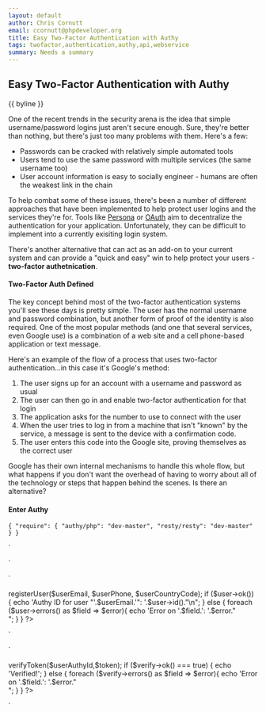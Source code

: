 ```yaml
---
layout: default
author: Chris Cornutt
email: ccornutt@phpdeveloper.org
title: Easy Two-Factor Authentication with Authy
tags: twofactor,authentication,authy,api,webservice
summary: Needs a summary
---
```


Easy Two-Factor Authentication with Authy
--------------

{{ byline }}

One of the recent trends in the security arena is the idea that simple username/password
logins just aren't secure enough. Sure, they're better than nothing, but there's just too 
many problems with them. Here's a few:

- Passwords can be cracked with relatively simple automated tools
- Users tend to use the same password with multiple services (the same username too)
- User account information is easy to socially engineer - humans are often the weakest link in the chain

To help combat some of these issues, there's been a number of different approaches that
have been implemented to help protect user logins and the services they're for. Tools like
[Persona](/2012/10/01/Using-Mozilla-Persona-with-PHP-jQuery.html) or [OAuth](http://oauth.net/)
aim to decentralize the authentication for your application. Unfortunately, they can be 
difficult to implement into a currently exisiting login system. 

There's another alternative that can act as an add-on to your current system and can provide
a "quick and easy" win to help protect your users - **two-factor authetnication**.

#### Two-Factor Auth Defined

The key concept behind most of the two-factor authentication systems you'll see these days
is pretty simple. The user has the normal username and password combination, but another 
form of proof of the identity is also required. One of the most popular methods (and one 
that several services, even Google use) is a combination of a web site and a cell phone-based
application or text message. 

Here's an example of the flow of a process that uses two-factor authentication...in this case
it's Google's method:

1. The user signs up for an account with a username and password as usual
2. The user can then go in and enable two-factor authentication for that login
3. The application asks for the number to use to connect with the user
4. When the user tries to log in from a machine that isn't "known" by the service, a message
is sent to the device with a confirmation code.
5. The user enters this code into the Google site, proving themselves as the correct user

Google has their own internal mechanisms to handle this whole flow, but what happens if you
don't want the overhead of having to worry about all of the technology or steps that happen 
behind the scenes. Is there an alternative?

#### Enter Authy



`
{
    "require": {
        "authy/php": "dev-master",
        "resty/resty": "dev-master"
    }
}
`


`
<?php
require_once 'vendor/autoload.php';

$prod = false;
$apiKey = 'your-key-hash';
$apiUrl = ($prod == true) : 'https://api.authy.com' : 'http://sandbox-api.authy.com';

$api = new Authy_Api($apiKey, $apiUrl);
?>
`

`
<?php
$userEmail = 'sample-user@websec.io';
$userPhone = '214-555-1234';
$userCountryCode = 1;
$user = $api->registerUser($userEmail, $userPhone, $userCountryCode);

if ($user->ok()) {
    echo 'Authy ID for user "'.$userEmail.'": '.$user->id()."\n";
} else {
    foreach ($user->errors() as $field => $error){
        echo 'Error on '.$field.': '.$error."<br/>";
    }
}
?>
`

`
<?php
$token = 'token-input-from-user';
$userAuthyId = 12345;

// verify the token
$verify = $api->verifyToken($userAuthyId,$token);
if ($verify->ok() === true) {
    echo 'Verified!';
} else {
    foreach ($verify->errors() as $field => $error){
        echo 'Error on '.$field.': '.$error."<br/>";
    }
}
?>
`

